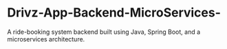 # Drivz-App-Backend-MicroServices-
A ride-booking system backend built using Java, Spring Boot, and a microservices architecture.
